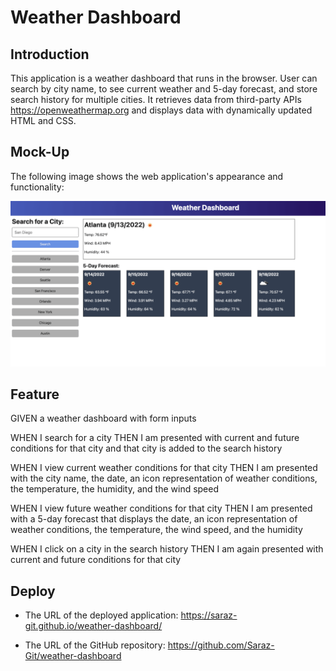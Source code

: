 # Weather Dashboard

## Introduction

This application is a weather dashboard that runs in the browser. User can search by city name, to see current weather and 5-day forecast, and store search history for multiple cities. It retrieves data from third-party APIs https://openweathermap.org and displays data with dynamically updated HTML and CSS.

## Mock-Up

The following image shows the web application's appearance and functionality:

![The weather app includes a search option, a list of cities, and a five-day forecast and current weather conditions for Atlanta.](./assets/06-server-side-apis-homework-demo.png)

## Feature

GIVEN a weather dashboard with form inputs

WHEN I search for a city
THEN I am presented with current and future conditions for that city and that city is added to the search history

WHEN I view current weather conditions for that city
THEN I am presented with the city name, the date, an icon representation of weather conditions, the temperature, the humidity, and the wind speed

WHEN I view future weather conditions for that city
THEN I am presented with a 5-day forecast that displays the date, an icon representation of weather conditions, the temperature, the wind speed, and the humidity

WHEN I click on a city in the search history
THEN I am again presented with current and future conditions for that city

## Deploy

* The URL of the deployed application:  https://saraz-git.github.io/weather-dashboard/

* The URL of the GitHub repository: https://github.com/Saraz-Git/weather-dashboard